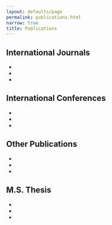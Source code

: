 ```yaml
---
layout: defaults/page
permalink: publications.html
narrow: true
title: Publications
---
```


## International Journals

- 
- 
- 

## International Conferences
  - 
  - 
  - 



## Other Publications
  - 

  - 

  - 



## M.S. Thesis

- 
- 
- 
